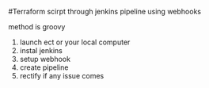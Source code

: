 #Terraform scirpt through jenkins pipeline using webhooks

method is groovy

1. launch ect or your local computer
2. instal jenkins
3. setup webhook
4. create pipeline
5. rectify if any issue comes


